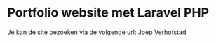 # Portfolio website met Laravel PHP

Je kan de site bezoeken via de volgende url:
<a href="https://www.joepverhofstad.nl" target="_blank">Joep Verhofstad</a>